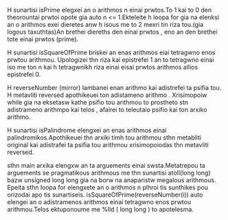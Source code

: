 H sunartisi isPrime elegxei an o arithmos n einai prwtos.To 1 kai to 0 den theorountai prwtoi opote gia auto n <= 1.Ekteleite h loopa for gia na elenksi an o arithmos exei dieretes anw h isous me to 2 
mexri tin riza tou.(gia logous taxuthtas)An brethei diereths den einai prwtos , eno an den brethei tote einai prwtos (prime).

H sunartisi isSquareOfPrime briskei an enas arithmos eiai tetragwno enos prwtou arithmou. Upologizei thn riza kai epistrefei 1 an to tetragwno einai iso me ton n kai h tetragwnikh riza einai eisai
prwtos arithmos allios epistrefei 0.

H reverseNumber (mirror) lambanei enan arithmo kai adistrefei ta psifia tou. H metavliti reversed apothikeuei ton adistameno arithmo . Xrisimopoiw while gia na eksetasw kathe psifio tou arithmou to 
prostheto stn adistrameno arithmpo kai telos , afairei to teleutaio psifio kai ton arxiko arithmo.


H sunartisi isPalindrome elengxei an enas arithmos einai palindromikos.Apothikeuei thn arxiki timh tou arithmou sthn metabliti original kai adistrafei ta psifia tou arithmou xrisimopoiodas thn 
metavliti reversed.


sthn main arxika elengxw an ta arguements einai swsta.Metatrepou ta arguements se pragmatikous arithmous me thn sunartisi atoll(long long) bazw unsigned long long gia na borw na anaparistw megalous
arithmous. Epeita sthn loopa for elengxete an o arithmos n plhroi tis sunthikes pou orizodai apo tis sunartiseis. isSquareOfPrime(reverseNumber(i)) auto elengei an o adistramenos arithmos einai
tetragwno enos prwtou arithmou.Telos ektuponoume me %lld  ( long long ) to apotelesma.
